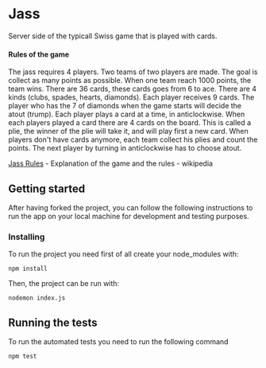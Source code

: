 # Jass
Server side of the typicall Swiss game that is played with cards.

#### Rules of the game
The jass requires 4 players. Two teams of two players are made. The goal is collect as many points as possible. When one team reach 1000 points, the team wins. There are 36 cards, these cards goes from 6 to ace. There are 4 kinds (clubs, spades, hearts, diamonds). Each player receives 9 cards. The player who has the 7 of diamonds when the game starts will decide the atout (trump). Each player plays a card at a time, in anticlockwise. When each players played a card there are 4 cards on the board. This is called a plie, the winner of the plie will take it, and will play first a new card. When players don't have cards anymore, each team collect his plies and count the points. The next player by turning in anticlockwise has to choose atout. 

[Jass Rules](https://en.wikipedia.org/wiki/Jass) - Explanation of the game and the rules - wikipedia

## Getting started
After having forked the project, you can follow the following instructions to run the app on your local machine for development and testing purposes.

### Installing
To run the project you need first of all create your node_modules with:
```
npm install
```
Then, the project can be run with: 
```
nodemon index.js
```

## Running the tests
To run the automated tests you need to run the following command
````
npm test